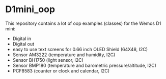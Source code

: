 # D1mini_oop
This repository contains a lot of oop examples (classes) for the Wemos D1 mini:

* Digital in
* Digital out
* easy to use text screens for 0.66 inch OLED Shield (64X48, I2C)
* Sensor AM3222 (temperature and humidity, I2C)
* Sensor BH1750 (light sensor, I2C)
* Sensor BMP180 (temperature and barometric pressure/altitude, I2C)
* PCF8583 (counter or clock and calendar, I2C)

